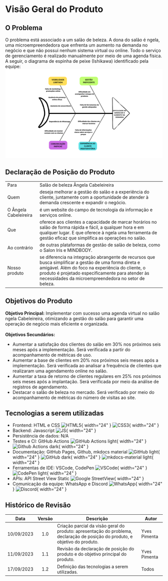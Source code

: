 # Visão Geral do Produto

## O Problema
O problema está associado a um salão de beleza. A dona do salão é  ngela, uma microempreendedora que enfrenta um aumento na demanda no negócio e que não possui nenhum sistema virtual ou online. Todo o serviço de gerenciamento é realizado manualmente por meio de uma agenda física. A seguir, o diagrama de espinha de peixe (Ishikawa) identificado pela equipe:
![Diagrama_de_Ishikawa](../img/ishikawa-alt.png)

## Declaração de Posição do Produto

|               |                                     |
| :------------ | ----------------------------------- |
| Para          | Salão de beleza Ângela Cabeleireira |
| Quem          | deseja melhorar a gestão do salão e a experiência do cliente, juntamente com a oportunidade de atender à demanda crescente e expandir o negócio. |
| O Ângela Cabeleireira | é um website do campo de tecnologia da informação e serviços online. |
| Que           | oferece aos clientes a capacidade de marcar horários no salão de forma rápida e fácil, a qualquer hora e em qualquer lugar. E que oferece à  ngela uma ferramenta de gestão eficaz que simplifica as operações no salão. |
| Ao contrário  | de outras plataformas de gestão de salão de beleza, como o Salon Iris e MINDBODY. |
| Nosso produto | se diferencia na integração abrangente de recursos que busca simplificar a gestão de uma forma direta e amigável. Além do foco na experiência do cliente, o produto é projetado especificamente para atender às necessidades da microempreendedora no setor de beleza. |    

## Objetivos do Produto

**Objetivo Principal:** Implementar com sucesso uma agenda virtual no salão  ngela Cabeleireira, otimizando a gestão do salão para garantir uma operação de negócio mais eficiente e organizada. </br></br>
**Objetivos Secundários:** 
<ul>
    <li>Aumentar a satisfação dos clientes do salão em 30% nos próximos seis meses após a implementação. Será verificada a partir do acompanhamento de métricas de uso.</li>
    <li>Aumentar a base de clientes em 20% nos próximos seis meses após a implementação. Será verificada ao  analisar a frequência de clientes que realizaram uma agendamento online no salão.</li>
    <li>Aumentar a taxa de retorno de clientes regulares em 25% nos próximos seis meses após a implantação. Será verificada por meio da análise de registros de agendamento.</li>
    <li>Destacar o salão de beleza no mercado. Será verificado por meio do acompanhamento de métricas do número de visitas ao site.</li>
</ul>


## Tecnologias a serem utilizadas
- Frontend: HTML e CSS ![HTML5](https://www.svgrepo.com/show/452228/html-5.svg){ width="24" } ![CSS3](https://www.svgrepo.com/show/373535/css.svg){ width="24" }
- Backend: Javascript ![JS](https://www.svgrepo.com/show/303206/javascript-logo.svg){ width="24" }
- Persistência de dados: N/A
- Testes e CI: GitHub Actions ![GitHub Actions light](https://www.svgrepo.com/show/330509/githubactions.svg#only-light){ width="24" } ![Github Actions dark](https://seeklogo.com/images/G/github-actions-logo-031704BDC6-seeklogo.com.png#only-dark){ width="24" }
- Documentação: GitHub Pages, Github, mkdocs material ![GitHub light](https://www.svgrepo.com/show/493677/github-repo-git-octocat.svg#only-light){ width="24" } ![GitHub dark](https://www.svgrepo.com/show/325237/github-outline.svg#only-dark){ width="24" } ![mkdocs-material light](https://raw.githubusercontent.com/squidfunk/mkdocs-material/master/docs/assets/favicon.png){ width="24" }
- Ferramentas de IDE: VSCode, CodePen ![VSCode](https://www.svgrepo.com/show/374171/vscode.svg){ width="24" } ![CodePen light](https://seeklogo.com/images/C/codepen-logo-FDEB3664F1-seeklogo.com.png){ width="24" }
- APIs: API Street View Static ![Google StreetView](https://upload.wikimedia.org/wikipedia/commons/f/f6/Street_View_logo.png
){ width="24" }
- Comunicação da equipe: WhatsApp e Discord ![WhatsApp](https://www.svgrepo.com/show/475692/whatsapp-color.svg){ width="24" } ![Discord](https://www.svgrepo.com/show/331368/discord-v2.svg){ width="24" }

## Histórico de Revisão

| Data       | Versão |                                                          Descrição                                                            |    Autor     |
| :--------: | :----: | ----------------------------------------------------------------------------------------------------------------------------- | ------------ |
| 10/09/2023 | 1.0    | Criação parcial da visão geral do produto: apresentação do problema, declaração de posição do produto, e objetivo do produto. | Yves Pimenta |
| 11/09/2023 | 1.1    | Revisão da declaração de posição do produto e do objetivo principal do produto.                                               | Yves Pimenta |
| 17/09/2023 | 1.2    | Definição das tecnologias a serem utilizadas.                                                                                 | Todos        |
